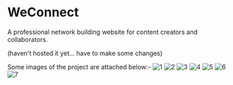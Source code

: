 # WeConnect
A professional network building website for content creators and collaborators.

(haven't hosted it yet... have to make some changes)

Some images of the project are attached below:-
![1](https://github.com/user-attachments/assets/43bbfe33-c3aa-49a5-b6c1-c87303c3a11a)
![2](https://github.com/user-attachments/assets/10b9837d-6026-46a4-99a8-003d465d10fd)
![3](https://github.com/user-attachments/assets/0f52e680-b366-4b11-8c6f-8924b8fd6a20)
![4](https://github.com/user-attachments/assets/c5c3cf14-7040-488b-b91e-64715e307174)
![5](https://github.com/user-attachments/assets/e4ba6f81-9fea-48ff-ab01-6e96d33f6b9a)
![6](https://github.com/user-attachments/assets/c57a04ab-9184-4a7d-9eec-875e14baef0f)
![7](https://github.com/user-attachments/assets/b42e6a92-d110-46e2-b04a-f5dd4d41fef5)
